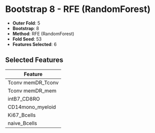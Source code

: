 # Bootstrap 8 - RFE (RandomForest)

- **Outer Fold**: 5
- **Bootstrap**: 8
- **Method**: RFE (RandomForest)
- **Fold Seed**: 53
- **Features Selected**: 6

## Selected Features

| Feature |
|---------|
| Tconv memDR_Tconv |
| Tconv memDR_mem |
| intB7_CD8RO |
| CD14mono_myeloid |
| Ki67_Bcells |
| naive_Bcells |
